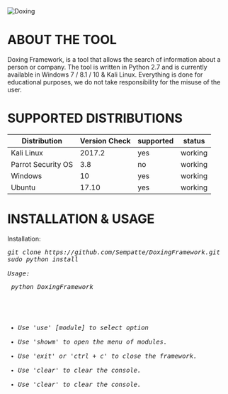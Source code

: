 <img src="https://i.imgur.com/WqbjrRZ.jpg" title="Doxing">

# ABOUT THE TOOL
Doxing Framework, is a tool that allows the search of information about a person or company. The tool is written in Python 2.7 and is currently available in Windows 7 / 8.1 / 10 & Kali Linux. Everything is done for educational purposes, we do not take responsibility for the misuse of the user.

# SUPPORTED DISTRIBUTIONS

|Distribution | Version Check | supported | status |
----------|-------|------|-------|
|Kali Linux|2017.2 | yes | working   |
|Parrot Security OS|3.8 | no | working   |
|Windows|10 |yes | working   |
|Ubuntu|17.10 |yes | working   |

# INSTALLATION & USAGE 

Installation:
<pre><i><n>git clone https://github.com/Sempatte/DoxingFramework.git
sudo python install

Usage:
<pre><i> python DoxingFramework </pre></i>
* Use 'use' [module] to select option
* Use 'showm' to open the menu of modules.
* Use 'exit' or 'ctrl + c' to close the framework.
* Use 'clear' to clear the console.
* Use 'clear' to clear the console.

